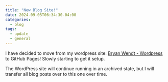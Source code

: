 ```yaml
---
title: "New Blog Site!"
date: 2024-09-05T06:34:30-04:00
categories:
  - blog
tags:
  - update
  - general
---
```


I have decided to move from my wordpress site: [Bryan Wendt - Wordpress][wordpress] to GitHub Pages! Slowly starting to get it setup. 

The WordPress site will continue running in an archived state, but I will transfer all blog posts over to this one over time.

[wordpress]: https://bryanwendt.wordpress.com